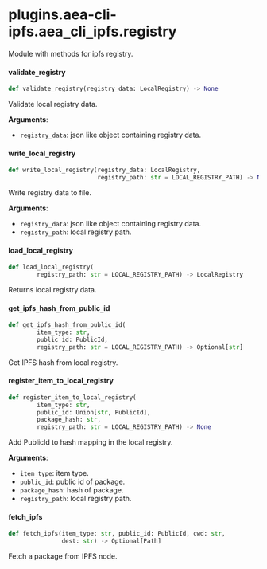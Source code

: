 <a id="plugins.aea-cli-ipfs.aea_cli_ipfs.registry"></a>

# plugins.aea-cli-ipfs.aea`_`cli`_`ipfs.registry

Module with methods for ipfs registry.

<a id="plugins.aea-cli-ipfs.aea_cli_ipfs.registry.validate_registry"></a>

#### validate`_`registry

```python
def validate_registry(registry_data: LocalRegistry) -> None
```

Validate local registry data.

**Arguments**:

- `registry_data`: json like object containing registry data.

<a id="plugins.aea-cli-ipfs.aea_cli_ipfs.registry.write_local_registry"></a>

#### write`_`local`_`registry

```python
def write_local_registry(registry_data: LocalRegistry,
                         registry_path: str = LOCAL_REGISTRY_PATH) -> None
```

Write registry data to file.

**Arguments**:

- `registry_data`: json like object containing registry data.
- `registry_path`: local registry path.

<a id="plugins.aea-cli-ipfs.aea_cli_ipfs.registry.load_local_registry"></a>

#### load`_`local`_`registry

```python
def load_local_registry(
        registry_path: str = LOCAL_REGISTRY_PATH) -> LocalRegistry
```

Returns local registry data.

<a id="plugins.aea-cli-ipfs.aea_cli_ipfs.registry.get_ipfs_hash_from_public_id"></a>

#### get`_`ipfs`_`hash`_`from`_`public`_`id

```python
def get_ipfs_hash_from_public_id(
        item_type: str,
        public_id: PublicId,
        registry_path: str = LOCAL_REGISTRY_PATH) -> Optional[str]
```

Get IPFS hash from local registry.

<a id="plugins.aea-cli-ipfs.aea_cli_ipfs.registry.register_item_to_local_registry"></a>

#### register`_`item`_`to`_`local`_`registry

```python
def register_item_to_local_registry(
        item_type: str,
        public_id: Union[str, PublicId],
        package_hash: str,
        registry_path: str = LOCAL_REGISTRY_PATH) -> None
```

Add PublicId to hash mapping in the local registry.

**Arguments**:

- `item_type`: item type.
- `public_id`: public id of package.
- `package_hash`: hash of package.
- `registry_path`: local registry path.

<a id="plugins.aea-cli-ipfs.aea_cli_ipfs.registry.fetch_ipfs"></a>

#### fetch`_`ipfs

```python
def fetch_ipfs(item_type: str, public_id: PublicId, cwd: str,
               dest: str) -> Optional[Path]
```

Fetch a package from IPFS node.

